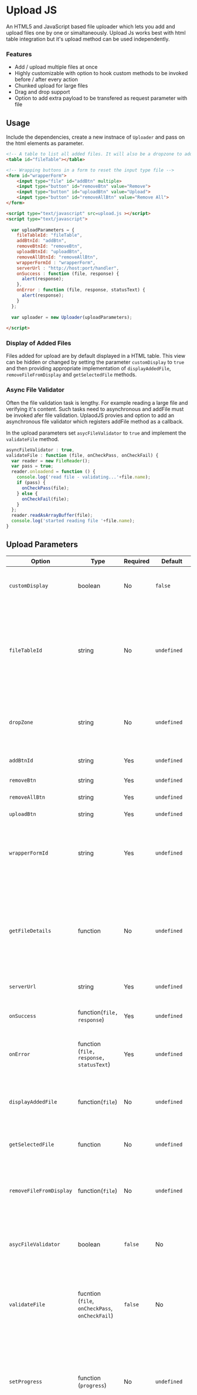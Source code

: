 # Upload JS
An HTML5 and JavaScript based file uploader which lets you add and upload files one by one or simaltaneously. Upload Js works best with html table integration but it's upload method can be used independently.

### Features
* Add / upload multiple files at once
* Highly customizable with option to hook custom methods to be invoked before / after every action
* Chunked upload for large files
* Drag and drop support
* Option to add extra payload to be transfered as request parameter with file

## Usage

Include the dependencies, create a new instnace of `Uploader` and pass on the html elements as parameter.

```html
<!-- A table to list all added files. It will also be a dropzone to add drag and drop files to add -->
<table id="fileTable"></table>

<!-- Wrapping buttons in a form to reset the input type file -->
<form id="wrapperForm">
    <input type="file" id="addBtn" multiple>
    <input type="button" id="removeBtn" value="Remove">
    <input type="button" id="uploadBtn" value="Upload">
    <input type="button" id="removeAllBtn" value="Remove All">
</form>

<script type="text/javascript" src=upload.js ></script>
<script type="text/javascript">
    
  var uploadParameters = {
    fileTableId: "fileTable",
    addBtnId: "addBtn",
    removeBtnId: "removeBtn",
    uploadBtnId: "uploadBtn",
    removeAllBtnId: "removeAllBtn",
    wrapperFormId : "wrapperForm",
    serverUrl : "http://host:port/handler",
    onSuccess : function (file, response) {
      alert(response);
    },
    onError : function (file, response, statusText) {
      alert(response);
    }
  };
  
  var uploader = new Uploader(uploadParameters);
  
</script>
```

### Display of Added Files
Files added for upload are by default displayed in a HTML table. This view can be hidden or changed by setting the parameter `customDisplay` to `true` and then providing appropriate implementation of `displayAddedFile`, `removeFileFromDisplay` and `getSelectedFile` methods.

### Async File Validator
Often the file validation task is lengthy. For example reading a large file and verifying it's content. Such tasks need to asynchronous and addFile must be invoked afer file validation.
UplaodJS provies and option to add an asynchronous file validator which registers addFile method as a callback.

In the upload parameters set `asycFileValidator` to `true` and implement the `validateFile` method.

```javascript
asyncFileValidator : true,
validateFile : function (file, onCheckPass, onCheckFail) {
  var reader = new FileReader();
  var pass = true;
  reader.onloadend = function () {
    console.log('read file - validating...'+file.name);
    if (pass) {
      onCheckPass(file);
    } else {
      onCheckFail(file);
    }
  };
  reader.readAsArrayBuffer(file);
  console.log('started reading file '+file.name);
}
```

## Upload Parameters

| Option | Type | Required | Default | Description |
| ------ | ---- | -------- | ------- | ----------- |
|`customDisplay`| boolean | No | `false` | A boolean falg to indicate whether custom view for added files is implemented. |
| `fileTableId` | string | No | `undefined` | Id of the HTML table emelent to display added files. First row must be a table header. This table also behaves a a dropzone. Optional only when `customDisplay` is set to `true`  |
|`dropZone`| string | No | `undefined` | Id of the HTML element which is to be treated as dropzone for adding files with drag and drop support |
| `addBtnId` | string | Yes | `undefined` | Id of the `<input type="file">` button |
| `removeBtn` | string | Yes | `undefined` | Id of the remove button |
| `removeAllBtn` | string | Yes | `undefined` | Id of the remove all button |
| `uploadBtn` | string | Yes | `undefined` | Id of the upload button button |
| `wrapperFormId` | string | Yes | `undefined` | Id of the `form` element wrapping the buttons. Form element is required to wrap the buttons so as to reset input type file |
| `getFileDetails` | function | No | `undefined` | File Details to be displayed in the file table. <code>function (file) {<br>var fileDtls = {<br>  fileName : file.name,<br>  fileType : file.type,<br>  fileSize : file.size,<br>  fileLastMod : file.lastModified<br>};<br>return fileDtls;</code> |
| `serverUrl` | string | Yes | `undefined` | The URL of server to upload files |
| `onSuccess` | function(`file, response`) | Yes | `undefined` | Callback when uplaod is successfull <code>function (file, response) {}</code> |
| `onError` | function (`file, response, statusText`) | Yes | `undefined` | Callback when uplaod failed <code>function (file, response, statusText) {}</code> |
|`displayAddedFile`| function(`file`) | No | `undefined` | function to display added file while `customDisplay` is set to true. This parameter is mandatory when using custom display|
|`getSelectedFile`| function | No | `undefined` | function to get the selected file from custom display|
|`removeFileFromDisplay`| function(`file`) | No | `undefined` | function to remove added file from display while `customDisplay` is set to true. This parameter is mandatory when using custom display|
|`asycFileValidator`| boolean | `false` | No | A flag representing if an asynchronous file validator is implemented |
|`validateFile`| fucntion (`file`, `onCheckPass`, `onCheckFail`) | `false` | No | Amethod to validate the file before adding. Implementors must invole `onCheckPass` / `onCheckFail` within this method when the validation checks pass / fail |
| `setProgress` | function (`progress`) | No| `undefined` | function to set current  upload progress to render progress bar. Minimum progress value is 0 and maximum is 100 <code>function (progress) {}</code> |
| `getProgress` | function | No | `undefined` | function to get the current uplaod progress. <i>Required if setProgress is defined. to manage total progress in case of chunked uploads</i> <code>function () {<br>  return progress;}</code> |
| `preAddBtnAction` | function | No | `undefined` | function to execute any task before starting add action |
| `postAddBtnAction` | function | No | `undefined` | function to execute any task after add action is finished |
| `preRemoveBtnAction` | function | No | `undefined` | function to execute any task before starting remove action |
| `postRemoveBtnAction` | function | No | `undefined` | function to execute any task after remove action is finished |
| `preRemoveAllBtnAction` | function | No | `undefined` | function to execute any task before starting removeAll action |
| `preRemoveAllBtnAction` | function | No | `undefined` | function to execute any task after removeAll action is finished |
| `preUploadBtnAction` | function | No | `undefined` | function to execute any task before starting upload action |
| `postUploadBtnAction` | function | No | `undefined` | function to execute any task after upload action is finished |
| `preAdd` | function (`file`) | No | `undefined` | function invoked on a file before it is added <code>function(file) {// do pre add stuff}</code> |
|`postAdd` | function(`file`) | No | `undefined` | function invoked on a file after it is added <code>function(file) {// do post add stuff}</code> |
|`onDuplicateAdd` | function | No | `alert('File already Added')` | function invoked if a duplicate file is being added |
|`isValidFile` | function(`file`) | No | `undefined` | function invoked on a file before it is added to check if it's valid. function must return a boolean value. A false value from this methods prevents the file from being added <code>function(file){<br>return true;}</code> |
|`onCheckFail`| function | No | `undefined` | function invoked if file check fails. Required when isValidFile is defined<code>function (file)</code> |
| `preRemove` | function (`file`) | No | `undefined` | function invoked on a file before it is removed   <code>function(file) {// do pre remove stuff}</code> |
| `postRemove` | function (`file`) | No | `undefined` | function invoked on a file after it is added <code>function(file) {// do post remove stuff}</code> |
| `preUpload` | function (`file`) | No | `undefined` | function invoked on a file before upload starts <code>function(file) {// do pre upload stuff}</code> |
| `addPayload` | function (`file`) | No | `undefined` | function to add payload to be sent with file to server. This function must return a map. <code>function(data) {// do pre upload stuff}</code> |
| `postUpload` | function (`file`) | No | `undefined` | function invoked when file upload is completed <code>function(file) {// do post upload stuff}</code> |
|`chunkSize` | Number | No | 1048576 (1 MB)| Chunk size when uploading large files |

## Demo
##### For Default behaviour
See <a href="https://github.com/vivekkr12/uploadjs/blob/master/demo/demo.html">demo/demo.html</a>

##### For custom display 
See <a href="https://github.com/vivekkr12/uploadjs/blob/master/demo/demo-custom-display.html">demo/demo-custom-display.html</a>

##### For asynchronous file validator
See <a href="https://github.com/vivekkr12/uploadjs/blob/master/demo/demo-async-file-validator.html">demo-async-file-validator.html</a>

## Guide for Server Code

* File data / blob is sent to server with request parameter named `blob`
* Original file name is sent as a request parameter named `name`
* A parameter named `totalChunks` (integer type) is sent indicating total number of chunks
* A parameter named `eof` (boolean type) is sent indicating the last chunk. True if current chunk sent to server is last chunk, false otherwise

#### Sample server code using java servlets is included
To run the server code execute

`$ mvn clean compile exec:java` 

from `server/java/uplaodjs-server` directory

##### *Pull reqeust for server code in other languages are welcome*
